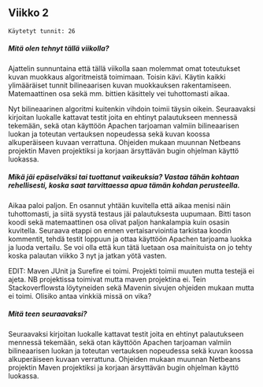 ## Viikko 2
```
Käytetyt tunnit: 26
```
##### Mitä olen tehnyt tällä viikolla?

Ajattelin sunnuntaina että tällä viikolla saan molemmat omat toteutukset kuvan muokkaus algoritmeistä toimimaan. Toisin kävi. Käytin kaikki ylimääräiset tunnit bilineaarisen kuvan muokkauksen rakentamiseen. Matemaattinen osa sekä mm. bittien käsittely vei tuhottomasti aikaa.

Nyt bilineaarinen algoritmi kuitenkin vihdoin toimii täysin oikein. Seuraavaksi kirjoitan luokalle kattavat testit joita en ehtinyt palautukseen mennessä tekemään, sekä otan käyttöön Apachen tarjoaman valmiin bilineaarisen luokan ja toteutan vertauksen nopeudessa sekä kuvan koossa alkuperäiseen kuvaan verrattuna. Ohjeiden mukaan muunnan Netbeans projektin Maven projektiksi ja korjaan ärsyttävän bugin ohjelman käyttö luokassa. 

##### Mikä jäi epäselväksi tai tuottanut vaikeuksia? Vastaa tähän kohtaan rehellisesti, koska saat tarvittaessa apua tämän kohdan perusteella.

Aikaa paloi paljon. En osannut yhtään kuvitella että aikaa menisi näin tuhottomasti, ja siitä syystä testaus jäi palautuksesta uupumaan. Bitti tason koodi sekä matemaattinen osa olivat paljon hankalampia kuin osasin kuvitella. Seuraava etappi on ennen vertaisarviointia tarkistaa koodin kommentit, tehdä testit loppuun ja ottaa käyttöön Apachen tarjoama luokka ja luoda vertailu. Se voi olla että kun tätä luetaan osa mainituista on jo tehty koska palautan viikko 3 nyt ja jatkan yötä vasten.

EDIT: Maven JUnit ja Surefire ei toimi. Projekti toimii muuten mutta testejä ei ajeta. NB projektissa toimivat mutta maven projektina ei. Tein Stackoverflowsta löytyneiden sekä Mavenin sivujen ohjeiden mukaan mutta ei toimi. Olisiko antaa vinkkiä missä on vika?

##### Mitä teen seuraavaksi?

Seuraavaksi kirjoitan luokalle kattavat testit joita en ehtinyt palautukseen mennessä tekemään, sekä otan käyttöön Apachen tarjoaman valmiin bilineaarisen luokan ja toteutan vertauksen nopeudessa sekä kuvan koossa alkuperäiseen kuvaan verrattuna. Ohjeiden mukaan muunnan Netbeans projektin Maven projektiksi ja korjaan ärsyttävän bugin ohjelman käyttö luokassa. 